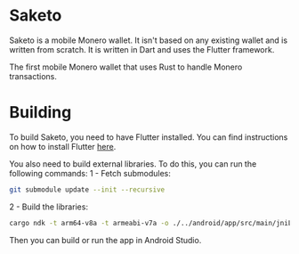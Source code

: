 # Saketo

Saketo is a mobile Monero wallet. It isn't based on any existing wallet and is written from scratch. It is written in Dart and uses the Flutter framework.

The first mobile Monero wallet that uses Rust to handle Monero transactions.

# Building

To build Saketo, you need to have Flutter installed. You can find instructions on how to install Flutter [here](https://flutter.dev/docs/get-started/install).

You also need to build external libraries. To do this, you can run the following commands:
1 - Fetch submodules:
```bash
git submodule update --init --recursive
```
2 - Build the libraries:
```bash
cargo ndk -t arm64-v8a -t armeabi-v7a -o ./../android/app/src/main/jniLibs build --release
```

Then you can build or run the app in Android Studio.